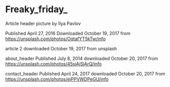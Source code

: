 # Freaky_friday_


Article header picture by Ilya Pavlov

Published April 27, 2016
Downloaded October 19, 2017 from https://unsplash.com/photos/OqtafYT5kTw/info

article 2 
downloaded October 19, 2017 from unsplash

about_header 
Published July 8, 2014
downloaded October 20, 2017 from https://unsplash.com/photos/45sjAjSjArQ/info

contact_header
Published April 24, 2017
downloaded October 20, 2017 from https://unsplash.com/photos/ejPPVWDPeGU/info